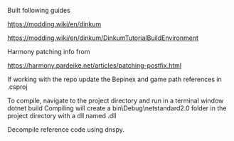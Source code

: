 Built following guides

https://modding.wiki/en/dinkum

https://modding.wiki/en/dinkum/DinkumTutorialBuildEnvironment

Harmony patching info from

https://harmony.pardeike.net/articles/patching-postfix.html

If working with the repo update the Bepinex and game path references in .csproj 

To compile, navigate to the project directory and run in a terminal window
dotnet build
Compiling will create a bin\Debug\netstandard2.0 folder in the project directory
with a dll named <modname>.dll

Decompile reference code using dnspy.
